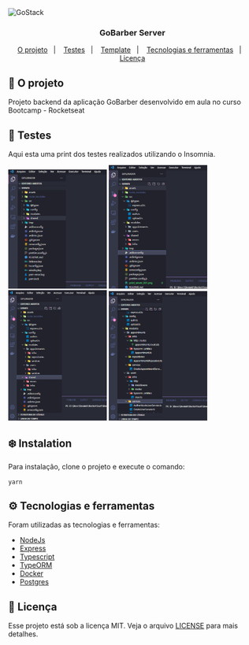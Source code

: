 <img alt="GoStack" src="https://storage.googleapis.com/golden-wind/bootcamp-gostack/header-desafios-new.png" />

<h3 align="center">
  GoBarber Server
</h3>

<p align="center">
  <a href="#rocket-o-projeto">O projeto</a>&nbsp;&nbsp;&nbsp;|&nbsp;&nbsp;&nbsp;
  <a href="#hammer-testes">Testes</a>&nbsp;&nbsp;&nbsp;|&nbsp;&nbsp;&nbsp;
  <a href="#snowflake-instalation">Template</a>&nbsp;&nbsp;&nbsp;|&nbsp;&nbsp;&nbsp;
  <a href="#gear-tecnologias-e-ferramentas">Tecnologias e ferramentas</a>&nbsp;&nbsp;&nbsp;|&nbsp;&nbsp;&nbsp;
  <a href="#memo-licença">Licença</a>
</p>

## :rocket: O projeto
Projeto backend da aplicação GoBarber desenvolvido em aula no curso Bootcamp - Rocketseat

## :hammer: Testes

Aqui esta uma print dos testes realizados utilizando o Insomnia.
<div>
<img alt="GoStack" width="200px" src="assets/print_server_001.png" />
<img alt="GoStack" width="200px" src="assets/print_server_002.png" />
<img alt="GoStack" width="200px" src="assets/print_server_003.png" />
<img alt="GoStack" width="200px" src="assets/print_server_004.png" />
</div>


## :snowflake: Instalation

Para instalação, clone o projeto e execute o comando:

```
yarn
```

## :gear: Tecnologias e ferramentas

Foram utilizadas as tecnologias e ferramentas:
* [NodeJs](https://nodejs.org/)
* [Express](https://expressjs.com/pt-br/)
* [Typescript](https://www.typescriptlang.org/)
* [TypeORM](https://typeorm.io/#/)
* [Docker](https://www.docker.com/)
* [Postgres](https://www.postgresql.org/)


## :memo: Licença

Esse projeto está sob a licença MIT. Veja o arquivo [LICENSE](assets/LICENSE.md) para mais detalhes.

